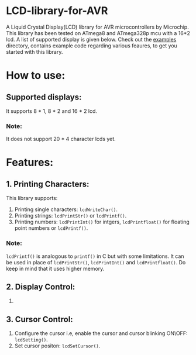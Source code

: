 # LCD-library-for-AVR
A Liquid Crystal Display(LCD) library for AVR microcontrollers by Microchip. This library has been tested on ATmega8 and ATmega328p mcu with a 16*2 lcd.
A list of supported display is given below. Check out the [examples](/examples) directory, contains example code regarding various feaures, to get you started with this library.

# How to use:

## Supported displays: 
It supports 8 * 1, 8 * 2 and 16 * 2 lcd. 
### Note:
It does not support 20 * 4 character lcds yet.

# Features:
## 1. Printing Characters:
This library supports:
1. Printing single characters:  ``` lcdWriteChar() ```.
2. Printing strings: ``` lcdPrintStr() ``` or ``` lcdPrintf() ```.
3. Printing numbers: ``` lcdPrintInt() ``` for intgers, ``` lcdPrintfloat() ``` for floating point numbers or ``` lcdPrintf() ```.
### Note: 
``` lcdPrintf() ``` is analogous to ``` printf() ``` in C but with some limitations. It can be used in place of ``` lcdPrintStr() ```, ``` lcdPrintInt() ``` and
``` lcdPrintfloat() ```. Do keep in mind that it uses higher memory.

## 2. Display Control:
1. 

## 3. Cursor Control:
1. Configure the cursor i.e, enable the cursor and cursor blinking ON\OFF: ``` lcdSetting() ```.
2. Set cursor positon: ``` lcdSetCursor() ```.
